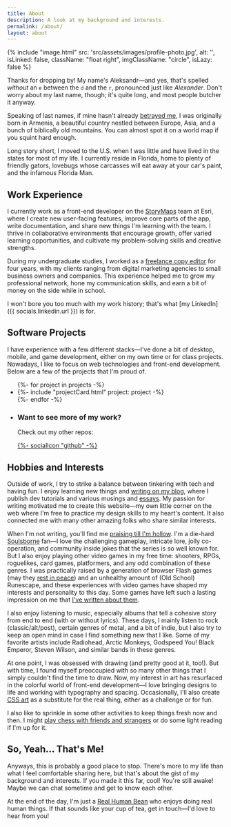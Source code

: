 ```yaml
---
title: About
description: A look at my background and interests.
permalink: /about/
layout: about
---
```


{% include "image.html" src: 'src/assets/images/profile-photo.jpg', alt: '', isLinked: false, className: "float right", imgClassName: "circle", isLazy: false %}

Thanks for dropping by! My name's Aleksandr—and yes, that's spelled *without* an `e` between the `d` and the `r`, pronounced just like *Alexander*. Don't worry about my last name, though; it's quite long, and most people butcher it anyway.

Speaking of last names, if mine hasn't already [betrayed me](http://www.armeniapedia.org/wiki/Armenian_Last_Names), I was originally born in Armenia, a beautiful country nestled between Europe, Asia, and a bunch of biblically old mountains. You can almost spot it on a world map if you squint hard enough.

Long story short, I moved to the U.S. when I was little and have lived in the states for most of my life. I currently reside in Florida, home to plenty of friendly gators, lovebugs whose carcasses will eat away at your car's paint, and the infamous Florida Man.

## Work Experience

I currently work as a front-end developer on the [StoryMaps](https://storymaps.arcgis.com/) team at Esri, where I create new user-facing features, improve core parts of the app, write documentation, and share new things I'm learning with the team. I thrive in collaborative environments that encourage growth, offer varied learning opportunities, and cultivate my problem-solving skills and creative strengths.

During my undergraduate studies, I worked as a [freelance copy editor](https://www.upwork.com/freelancers/~014eb3a95d4d1fd855?s=1110580753635725312) for four years, with my clients ranging from digital marketing agencies to small business owners and companies. This experience helped me to grow my professional network, hone my communication skills, and earn a bit of money on the side while in school.

I won't bore you too much with my work history; that's what [my LinkedIn]({{ socials.linkedin.url }}) is for.

## Software Projects

I have experience with a few different stacks—I've done a bit of desktop, mobile, and game development, either on my own time or for class projects. Nowadays, I like to focus on web technologies and front-end development. Below are a few of the projects that I'm proud of.

<ul class="col-wrap align-center">
  {%- for project in projects -%}
    <li class="project-wrapper">
      {%- include "projectCard.html" project: project -%}
    </li>
  {%- endfor -%}
  <li class="github-cta stack flex-center gap-0 text-center">
    <div>
      <h3 class="fs-base">Want to see more of my work?</h3>
      <p>Check out my other repos:</p>
    </div>
    <a
      class="flex"
      aria-label="Aleksandr Hovhannisyan's GitHub profile."
      href="https://github.com/AleksandrHovhannisyan?tab=repositories"
      >{%- socialIcon "github" -%}</a>
  </li>
</ul>

## Hobbies and Interests

Outside of work, I try to strike a balance between tinkering with tech and having fun. I enjoy learning new things and [writing on my blog](/blog/), where I publish dev tutorials and various musings and [essays](/tags/essay/). My passion for writing motivated me to create this website—my own little corner on the web where I'm free to practice my design skills to my heart's content. It also connected me with many other amazing folks who share similar interests.

When I'm not writing, you'll find me [praising till I'm hollow](https://www.youtube.com/watch?v=mp28JPs25ek). I'm a die-hard [Soulsborne](https://en.wikipedia.org/wiki/Souls_(series)) fan—I love the challenging gameplay, intricate lore, jolly co-operation, and community inside jokes that the series is so well known for. But I also enjoy playing other video games in my free time: shooters, RPGs, roguelikes, card games, platformers, and any odd combination of these genres. I was practically raised by a generation of browser Flash games (may they [rest in peace](/blog/rest-in-peace-flash/)) and an unhealthy amount of (Old School) Runescape, and these experiences with video games have shaped my interests and personality to this day. Some games have left such a lasting impression on me that [I've written about them](/tags/gaming/).

I also enjoy listening to music, especially albums that tell a cohesive story from end to end (with or without lyrics). These days, I mainly listen to rock (classic/alt/post), certain genres of metal, and a bit of indie, but I also try to keep an open mind in case I find something new that I like. Some of my favorite artists include Radiohead, Arctic Monkeys, Godspeed You! Black Emperor, Steven Wilson, and similar bands in these genres.

At one point, I was obsessed with drawing (and pretty good at it, too!). But with time, I found myself preoccupied with so many other things that I simply couldn't find the time to draw. Now, my interest in art has resurfaced in the colorful world of front-end development—I love bringing designs to life and working with typography and spacing. Occasionally, I'll also create [CSS art](/art/) as a substitute for the real thing, either as a challenge or for fun.

I also like to sprinkle in some other activities to keep things fresh now and then. I might [play chess with friends and strangers](https://www.chess.com/member/aleksandrhovhannisyan) or do some light reading if I'm up for it.

## So, Yeah... That's Me!

Anyways, this is probably a good place to stop. There's more to my life than what I feel comfortable sharing here, but that's about the gist of my background and interests. If you made it this far, cool! You're still awake! Maybe we can chat sometime and get to know each other.

At the end of the day, I'm just a [Real Human Bean](https://www.youtube.com/watch?v=-DSVDcw6iW8) who enjoys doing real human things. If that sounds like your cup of tea, get in touch—I'd love to hear from you!
